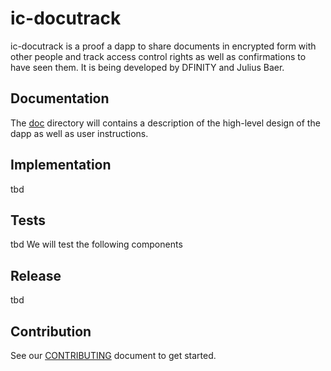 # ic-docutrack

ic-docutrack is a proof a dapp to share documents in encrypted form with other people and track access control rights as well as confirmations to have seen them. It is being developed by DFINITY and Julius Baer.

## Documentation

The [doc](doc/) directory will contains a description of the high-level design of the dapp as well as user instructions.

## Implementation

tbd

## Tests

tbd
We will test the following components

## Release

tbd

## Contribution

See our [CONTRIBUTING](.github/CONTRIBUTING.md) document to get started.
